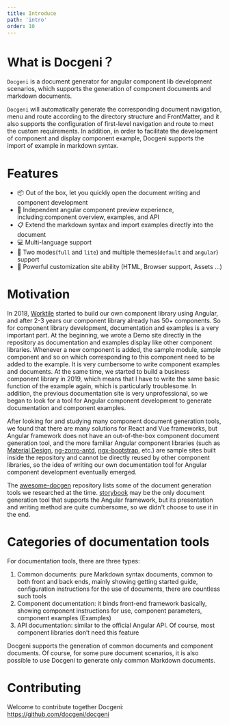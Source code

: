 ```yaml
---
title: Introduce
path: 'intro'
order: 10
---
```


# What is Docgeni？

`Docgeni` is a document generator for angular component lib development scenarios, which supports the generation of component documents and markdown documents.

`Docgeni` will automatically generate the corresponding document navigation, menu and route according to the directory structure and FrontMatter, and it also supports the configuration of first-level navigation and route to meet the custom requirements. In addition, in order to facilitate the development of component and display component example, Docgeni supports the import of example in markdown syntax.

# Features
- 📦 Out of the box, let you quickly open the document writing and component development
- 🏡 Independent angular component preview experience, including:component overview, examples, and API
- 📋 Extend the markdown syntax and import examples directly into the document
- 💻 Multi-language support
- 🎨 Two modes(`full` and `lite`) and multiple themes(`default` and `angular`) support
- 🚀 Powerful customization site ability (HTML, Browser support, Assets ...)

# Motivation
In 2018, [Worktile](https://worktile.com/?utm_source=docgeni) started to build our own component library using Angular, and after 2-3 years our component library already has 50+ components. So for component library development, documentation and examples is a very important part. At the beginning, we wrote a Demo site directly in the repository as documentation and examples display  like other component libraries. Whenever a new component is added, the sample module, sample component and so on which corresponding to this component need to be added to the example. It is very cumbersome to write component examples and documents. At the same time, we started to build a business component library in 2019, which means that I have to write the same basic function of the example again, which is particularly troublesome. In addition, the previous documentation site is very unprofessional, so we  began to look for a tool for Angular component development to generate documentation and component examples.

After looking for and studying many component document generation tools, we found that there are many solutions for React and Vue frameworks, but Angular framework does not have an out-of-the-box component document generation tool, and the more familiar Angular component libraries (such as [Material Design](https://github.com/angular/components), [ng-zorro-antd](https://github.com/NG-ZORRO/ng-zorro-antd), [ngx-bootstrap](https://github.com/valor-software/ngx-bootstrap), etc.) are sample sites built inside the repository and cannot be directly reused by other component libraries, so the idea of writing our own documentation tool for Angular component development eventually emerged.

The [awesome-docgen](https://github.com/docgeni/awesome-docgen) repository lists some of the document generation tools we researched at the time. [storybook](https://github.com/storybookjs/storybook) may be the only document generation tool that supports the Angular framework, but its presentation and writing method are quite cumbersome, so we didn't choose to use it in the end.

# Categories of documentation tools
For documentation tools, there are three types:
1. Common documents: pure Markdown syntax documents, common to both front and back ends, mainly showing getting started guide, configuration instructions for the use of documents, there are countless such tools
1. Component documentation: it binds front-end framework basically, showing component instructions for use, component parameters, component examples (Examples)
1. API documentation: similar to the official Angular API. Of course, most component libraries don’t need this feature

Docgeni supports the generation of common documents and component documents. Of course, for some pure document scenarios, it is also possible to use Docgeni to generate only common Markdown documents.
# Contributing
Welcome to contribute together Docgeni: https://github.com/docgeni/docgeni

